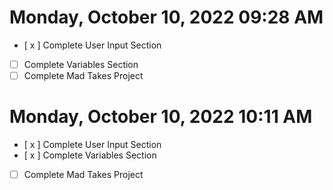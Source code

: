 # Monday, October 10, 2022 09:28 AM
- [ x ] Complete User Input Section
- [ ] Complete Variables Section
- [ ] Complete Mad Takes Project

# Monday, October 10, 2022 10:11 AM
- [ x ] Complete User Input Section
- [ x ] Complete Variables Section
- [ ] Complete Mad Takes Project

